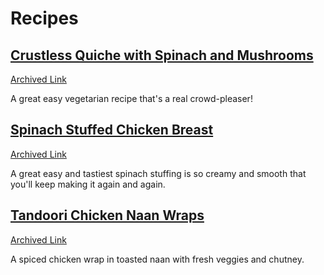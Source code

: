 # Recipes

## [Crustless Quiche with Spinach and Mushrooms](https://www.themediterraneandish.com/mushroom-spinach-crustless-quiche/)
[Archived Link](https://web.archive.org/web/20240802010738/https://www.themediterraneandish.com/mushroom-spinach-crustless-quiche/)

A great easy vegetarian recipe that's a real crowd-pleaser!

## [Spinach Stuffed Chicken Breast](https://cooktoria.com/spinach-stuffed-chicken-breast/)
[Archived Link](https://web.archive.org/web/20240226183955/https://cooktoria.com/spinach-stuffed-chicken-breast/)

A great easy and tastiest spinach stuffing is so creamy and smooth that you'll keep making it again and again.


## [Tandoori Chicken Naan Wraps](https://moribyan.com/tandoori-chicken-naan-wraps/)
[Archived Link](https://web.archive.org/web/20240414183427/https://moribyan.com/tandoori-chicken-naan-wraps/)

A spiced chicken wrap in toasted naan with fresh veggies and chutney. 